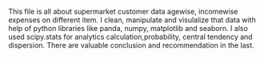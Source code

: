 This file is all about supermarket customer data agewise, incomewise expenses on different item.
I clean, manipulate and visulalize that data with help of python libraries like panda, numpy, matplotlib and seaborn.
I also used scipy.stats for analytics calculation,probability, central tendency and dispersion. 
There are valuable conclusion and recommendation in the last.
